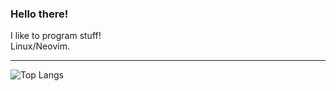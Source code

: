 ### Hello there!
I like to program stuff!  
Linux/Neovim.

---
![Top Langs](https://github-readme-stats.vercel.app/api/top-langs/?username=davawen&layout=compact&theme=dark)
